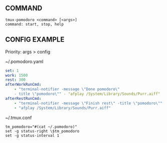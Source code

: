 ## COMMAND

```
tmux-pomodoro <command> [<args>]
command: start, stop, help
```

## CONFIG EXAMPLE

Priority: args > config

~/.pomodoro.yaml
```yaml
set: 1
work: 1500
rest: 300
afterWorkRunCmd:
    - "terminal-notifier -message \"Done pomodoro\"
    - title \"pomodoro\"" - "afplay /System/Library/Sounds/Purr.aiff"
afterRestRunCmd:
    - "terminal-notifier -message \"Finish rest\" -title \"pomodoro\""
    - "afplay /System/Library/Sounds/Purr.aiff"
```

~/.tmux.conf
```
tm_pomodoro="#(cat ~/.pomodoro)"
set -g status-right \$tm_pomodoro
set -g status-interval 1
```
